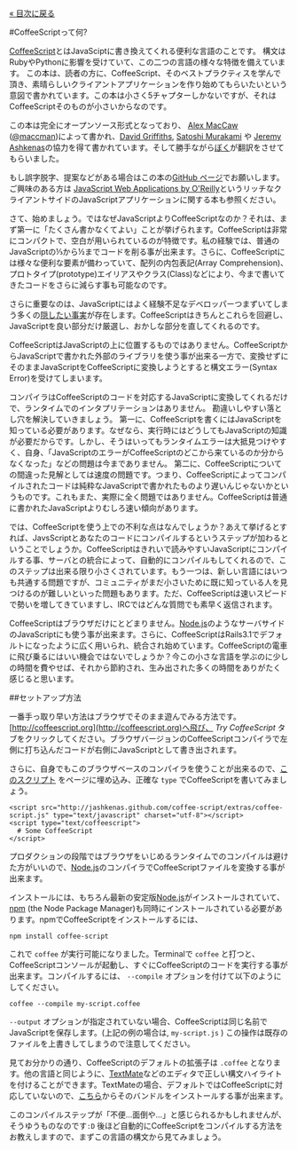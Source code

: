 <div class="back"><a href="index.html">&laquo; 目次に戻る</a></div>

#CoffeeScriptって何?

[CoffeeScript](http://coffeescript.org)とはJavaSciptに書き換えてくれる便利な言語のことです。 構文はRubyやPythonに影響を受けていて、この二つの言語の様々な特徴を備えています。 この本は、読者の方に、CoffeeScript、そのベストプラクティスを学んで頂き、素晴らしいクライアントアプリケーションを作り始めてもらいたいという意図で書かれています。この本は小さく5チャプターしかないですが、それはCoffeeScriptそのものが小さいからなのです。

この本は完全にオープンソース形式となっており、 [Alex MacCaw](http://alexmaccaw.co.uk) ([@maccman](http://twitter.com/maccman))によって書かれ、[David Griffiths](https://github.com/dxgriffiths), [Satoshi Murakami](http://github.com/satyr) や [Jeremy Ashkenas](https://github.com/jashkenas)の協力を得て書かれています。そして勝手ながら[ぼく](http://twitter.com/mnmly)が翻訳をさせてもらいました。

もし誤字脱字、提案などがある場合はこの本の[GitHub ページ](https://github.com/arcturo/library)でお願いします。 ご興味のある方は [JavaScript Web Applications by O'Reilly](http://oreilly.com/catalog/9781449307530/)というリッチなクライアントサイドのJavaScriptアプリケーションに関する本も参照ください。

さて、始めましょう。ではなぜJavaScriptよりCoffeeScriptなのか？それは、まず第一に「たくさん書かなくてよい」ことが挙げられます。CoffeeScriptは非常にコンパクトで、空白が用いられているのが特徴です。私の経験では、普通のJavaScriptの⅓から½までコードを削る事が出来ます。さらに、CoffeeScriptには様々な便利な要素が備わっていて、配列の内包表記(Array Comprehension)、プロトタイプ(prototype)エイリアスやクラス(Class)などにより、今まで書いてきたコードをさらに減らす事も可能なのです。

さらに重要なのは、JavaScriptにはよく経験不足なデベロッパーつまずいてしまう多くの[隠したい事実](http://bonsaiden.github.com/JavaScript-Garden/)が存在します。CoffeeScriptはきちんとこれらを回避し、JavaScriptを良い部分だけ厳選し、おかしな部分を直してくれるのです。

CoffeeScriptはJavaScriptの上に位置するものではありません。CoffeeScriptからJavaScriptで書かれた外部のライブラリを使う事が出来る一方で、変換せずにそのままJavaScriptをCoffeeScriptに変換しようとすると構文エラー(Syntax Error)を受けてしまいます。

コンパイラはCoffeeScriptのコードを対応するJavaScriptに変換してくれるだけで、ランタイムでのインタプリテーションはありません。 勘違いしやすい落とし穴を解決していきましょう。 第一に、CoffeeScriptを書くにはJavaScriptを知っている必要があります。なぜなら、実行時にはどうしてもJavaScriptの知識が必要だからです。しかし、そうはいってもランタイムエラーは大抵見つけやすく、自身、「JavaScriptのエラーがCoffeeScriptのどこから来ているのか分からなくなった」などの問題は今までありません。 第二に、CoffeeScriptについての間違った見解としては速度の問題です。つまり、CoffeeScriptによってコンパイルされたコードは純粋なJavaScriptで書かれたものより遅いんじゃないかというものです。これもまた、実際に全く問題ではありません。CoffeeScriptは普通に書かれたJavaScriptよりむしろ速い傾向があります。

では、CoffeeScriptを使う上での不利な点はなんでしょうか？あえて挙げるとすれば、JavsScriptとあなたのコードにコンパイルするというステップが加わるということでしょうか。CoffeeScriptはきれいで読みやすいJavaScriptにコンパイルする事、サーバとの統合によって、自動的にコンパイルもしてくれるので、このステップは出来る限り小さくされています。もう一つは、新しい言語にはいつも共通する問題ですが、コミュニティがまだ小さいために既に知っている人を見つけるのが難しいといった問題もあります。ただ、CoffeeScriptは速いスピードで勢いを増してきていますし、IRCではどんな質問でも素早く返信されます。

CoffeeScriptはブラウザだけにとどまりません。[Node.js](http://nodejs.org/)のようなサーバサイドのJavaScriptにも使う事が出来ます。さらに、CoffeeScriptはRails3.1でデフォルトになったように広く用いられ、統合され始めています。CoffeeScriptの電車に飛び乗るにはいい機会ではないでしょうか？今この小さな言語を学ぶのに少しの時間を費やせば、それから節約され、生み出された多くの時間をありがたく感じると思います。

##セットアップ方法

一番手っ取り早い方法はブラウザでそのまま遊んでみる方法です。[http://coffeescript.org](http://coffeescript.org)へ飛び、 <em>Try CoffeeScript</em> タブをクリックしてください。ブラウザバージョンのCoffeeScriptコンパイラで左側に打ち込んだコードが右側にJavaScriptとして書き出されます。

さらに、自身でもこのブラウザベースのコンパイラを使うことが出来るので、[このスクリプト](http://jashkenas.github.com/coffee-script/extras/coffee-script.js) をページに埋め込み、正確な `type` でCoffeeScriptを書いてみましょう。

    <script src="http://jashkenas.github.com/coffee-script/extras/coffee-script.js" type="text/javascript" charset="utf-8"></script>
    <script type="text/coffeescript">
      # Some CoffeeScript
    </script>
    
プロダクションの段階ではブラウザをいじめるランタイムでのコンパイルは避けた方がいいので、[Node.js](http://nodejs.org)のコンパイラでCoffeeScriptファイルを変換する事が出来ます。

インストールには、もちろん最新の安定版[Node.js](http://nodejs.org)がインストールされていて、[npm](http://npmjs.org/) (the Node Package Manager)も同時にインストールされている必要があります。npmでCoffeeScriptをインストールするには、

    npm install coffee-script
    
これで `coffee` が実行可能になりました。Terminalで `coffee` と打つと、CoffeeScriptコンソールが起動し、すぐにCoffeeScriptのコードを実行する事が出来ます。コンパイルするには、 `--compile` オプションを付けて以下のようにしてください。

    coffee --compile my-script.coffee
    
`--output` オプションが指定されていない場合、CoffeeScriptは同じ名前でJavaScriptを保存します。(上記の例の場合は,  `my-script.js` ) この操作は既存のファイルを上書きしてしまうので注意してください。

見てお分かりの通り、CoffeeScriptのデフォルトの拡張子は <code>.coffee</code> となります。他の言語と同じように、[TextMate](http://macromates.com/)などのエディタで正しい構文ハイライトを付けることができます。TextMateの場合、デフォルトではCoffeeScriptに対応していないので、[こちら](https://github.com/jashkenas/coffee-script-tmbundle)からそのバンドルをインストールする事が出来ます。

このコンパイルステップが「不便…面倒や…」と感じられるかもしれませんが、そうゆうものなのです`:D` 後ほど自動的にCoffeeScriptをコンパイルする方法をお教えしますので、まずこの言語の構文から見てみましょう。
